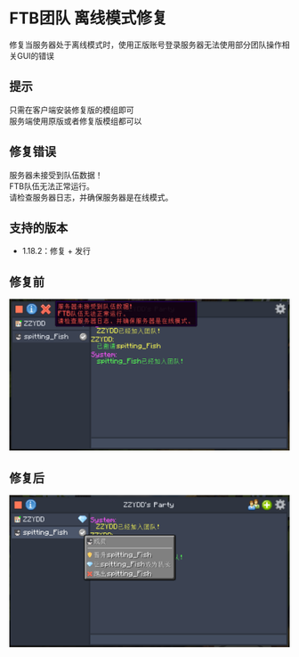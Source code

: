 # FTB团队  离线模式修复<br />
修复当服务器处于离线模式时，使用正版账号登录服务器无法使用部分团队操作相关GUI的错误<br />

## **提示**<br />
只需在客户端安装修复版的模组即可<br />
服务端使用原版或者修复版模组都可以<br />

## **修复错误**<br />
服务器未接受到队伍数据！<br />
FTB队伍无法正常运行。<br />
请检查服务器日志，并确保服务器是在线模式。<br />

## 支持的版本
- 1.18.2：修复 + 发行

## **修复前**
![cn_0.png](https://raw.githubusercontent.com/zzydd/FTB-Teams-OfflineFix/refs/heads/IMG/img/cn_0.png "cn_0.png")<br />

## **修复后**
![cn_1.png](https://raw.githubusercontent.com/zzydd/FTB-Teams-OfflineFix/refs/heads/IMG/img/cn_1.png "cn_1.png")<br />
